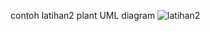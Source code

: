 contoh latihan2 plant UML diagram
![latihan2](https://github.com/user-attachments/assets/068e01fc-2fc1-455d-9b07-f98fa527cd5e)
